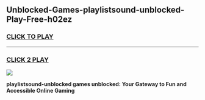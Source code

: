 
## Unblocked-Games-playlistsound-unblocked-Play-Free-h02ez
<h3>
<a href="https://premium76.site?title=playlistsound-unblocked&ref=20M">CLICK TO PLAY</a></h3>
<hr>

<h3>
<a href="https://premium76.site?title=playlistsound-unblocked&ref=20M">CLICK 2 PLAY</a>
  
</h3>

<a href="https://premium76.site?title=playlistsound-unblocked&ref=19M"><img src="https://clearcache.store/games.png"></a>


**playlistsound-unblocked games unblocked: Your Gateway to Fun and Accessible Online Gaming**
